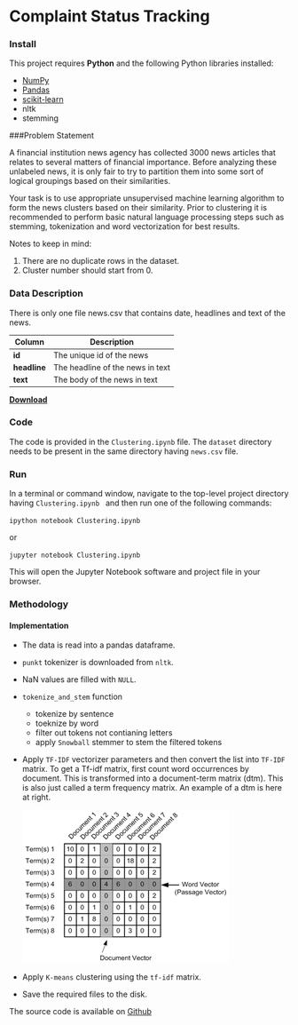 # Complaint Status Tracking

###  Install

This project requires **Python** and the following Python libraries installed:

- [NumPy](http://www.numpy.org/)
- [Pandas](http://pandas.pydata.org/)
- [scikit-learn](http://scikit-learn.org/stable/)
- nltk
- stemming



###Problem Statement

A financial institution news agency has collected 3000 news articles that relates to several matters of financial importance. Before analyzing these unlabeled news, it is only fair to try to partition them into some sort of logical groupings based on their similarities.

Your task is to use appropriate unsupervised machine learning algorithm to form the news clusters based on their similarity. Prior to clustering it is recommended to perform basic natural language processing steps such as stemming, tokenization and word vectorization for best results.

Notes to keep in mind:

1. There are no duplicate rows in the dataset.
2. Cluster number should start from 0.



### Data Description

There is only one file news.csv that contains date, headlines and text of the news.

| **Column**   | **Description**                  |
| ------------ | -------------------------------- |
| **id**       | The unique id of the news        |
| **headline** | The headline of the news in text |
| **text**     | The body of the news in text     |

[**Download** ](https://he-s3.s3.amazonaws.com/media/hackathon/brainwaves-machine-learning/clustering-financial-news/9379d3dc-0-dataset.tar.gz)



### Code

The code is provided in the  `Clustering.ipynb` file. The `dataset` directory needs to be present in the same directory having `news.csv` file.

### Run

In a terminal or command window, navigate to the top-level project directory having `Clustering.ipynb ` and then run one of the following commands:



`ipython notebook Clustering.ipynb`

or

`jupyter notebook Clustering.ipynb`



This will open the Jupyter Notebook software and project file in your browser.



### Methodology

#### Implementation

- The data is read into a pandas dataframe.

- `punkt` tokenizer is downloaded from `nltk`.

- NaN values are filled with `NULL`.

- `tokenize_and_stem` function

  - tokenize by sentence
  - toeknize by word
  - filter out tokens not contianing letters
  - apply `Snowball` stemmer to stem the filtered tokens

- Apply `TF-IDF` vectorizer  parameters and then convert the list into `TF-IDF` matrix. To get a Tf-idf matrix, first count word occurrences by document. This is transformed into a document-term matrix (dtm). This is also just called a term frequency matrix. An example of a dtm is here at right.

  ![tf-idf](./tf-idf.png)

- Apply `K-means` clustering using the `tf-idf` matrix.

- Save the required files to the disk.

The source code is available on [Github](https://github.com/vikashvverma/ml-contests/tree/master/hackerearth/sg)